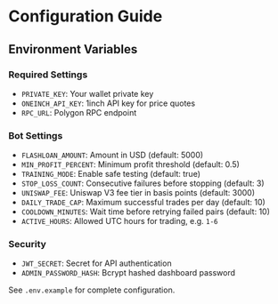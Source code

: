 # Configuration Guide

## Environment Variables

### Required Settings
- `PRIVATE_KEY`: Your wallet private key
- `ONEINCH_API_KEY`: 1inch API key for price quotes
- `RPC_URL`: Polygon RPC endpoint

### Bot Settings
- `FLASHLOAN_AMOUNT`: Amount in USD (default: 5000)
- `MIN_PROFIT_PERCENT`: Minimum profit threshold (default: 0.5)
- `TRAINING_MODE`: Enable safe testing (default: true)
- `STOP_LOSS_COUNT`: Consecutive failures before stopping (default: 3)
- `UNISWAP_FEE`: Uniswap V3 fee tier in basis points (default: 3000)
- `DAILY_TRADE_CAP`: Maximum successful trades per day (default: 10)
- `COOLDOWN_MINUTES`: Wait time before retrying failed pairs (default: 10)
- `ACTIVE_HOURS`: Allowed UTC hours for trading, e.g. `1-6`

### Security
- `JWT_SECRET`: Secret for API authentication
- `ADMIN_PASSWORD_HASH`: Bcrypt hashed dashboard password

See `.env.example` for complete configuration.
